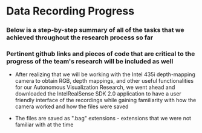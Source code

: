 # Data Recording Progress

### Below is a step-by-step summary of all of the tasks that we achieved throughout the research process so far
### Pertinent github links and pieces of code that are critical to the progress of the team's research will be included as well

* After realizing that we will be working with the Intel 435i depth-mapping camera to obtain RGB, depth mappings, and other useful functionalities for our Autonomous Visualization Research, we went ahead and downloaded the IntelRealSense SDK 2.0 application to have a user friendly interface of the recordings while gaining familiarity with how the camera worked and how the files were saved

* The files are saved as ".bag" extensions - extensions that we were not familiar with at the time
